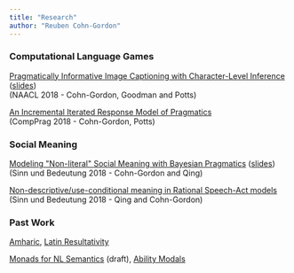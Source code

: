 ```yaml
---
title: "Research"
author: "Reuben Cohn-Gordon"
---
```


### Computational Language Games

[Pragmatically Informative Image Captioning with Character-Level Inference](https://arxiv.org/abs/1804.05417) ([slides](/docs/naacl_slides.pdf)) <br/> (NAACL 2018 - Cohn-Gordon, Goodman and Potts)

[An Incremental Iterated Response Model of Pragmatics](/docs/comPragAbstract.pdf) <br/> (CompPrag 2018 - Cohn-Gordon, Potts)

### Social Meaning

[Modeling "Non-literal" Social Meaning with Bayesian Pragmatics](/docs/socialmet.pdf) ([slides](/docs/sub_slides.pdf)) <br/>(Sinn und Bedeutung 2018 - Cohn-Gordon and Qing)

[Non-descriptive/use-conditional meaning in Rational Speech-Act models](/docs/usecond.pdf) <br/> (Sinn und Bedeutung 2018 - Qing and Cohn-Gordon)

### Past Work

[Amharic](/docs/amharic.pdf), [Latin Resultativity](/docs/resultatives.pdf)

[Monads for NL Semantics](/docs/monads.pdf) (draft), [Ability Modals](/docs/modals.pdf)
